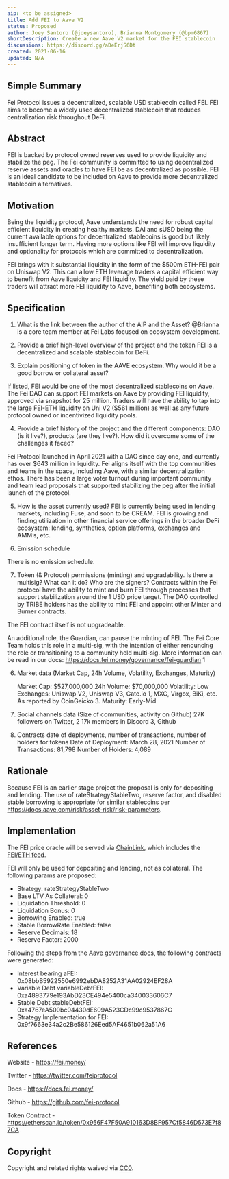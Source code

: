 ```yaml
---
aip: <to be assigned>
title: Add FEI to Aave V2
status: Proposed
author: Joey Santoro (@joeysantoro), Brianna Montgomery (@bpm6867)
shortDescription: Create a new Aave V2 market for the FEI stablecoin
discussions: https://discord.gg/aDeErjS6Dt
created: 2021-06-16
updated: N/A
---
```


## Simple Summary

Fei Protocol issues a decentralized, scalable USD stablecoin called FEI. FEI aims to become a widely used decentralized stablecoin that reduces centralization risk throughout DeFi.

## Abstract

FEI is backed by protocol owned reserves used to provide liquidity and stabilize the peg. The Fei community is committed to using decentralized reserve assets and oracles to have FEI be as decentralized as possible. FEI is an ideal candidate to be included on Aave to provide more decentralized stablecoin alternatives.

## Motivation

Being the liquidity protocol, Aave understands the need for robust capital efficient liquidity in creating healthy markets. DAI and sUSD being the current available options for decentralized stablecoins is good but likely insufficient longer term. Having more options like FEI will improve liquidity and optionality for protocols which are committed to decentralization.

FEI brings with it substantial liquidity in the form of the $500m ETH-FEI pair on Uniswap V2. This can allow ETH leverage traders a capital efficient way to benefit from Aave liquidity and FEI liquidity. The yield paid by these traders will attract more FEI liquidity to Aave, benefiting both ecosystems.

## Specification

1. What is the link between the author of the AIP and the Asset?
@Brianna is a core team member at Fei Labs focused on ecosystem development.

2. Provide a brief high-level overview of the project and the token
FEI is a decentralized and scalable stablecoin for DeFi.

3. Explain positioning of token in the AAVE ecosystem. Why would it be a good borrow or collateral asset?

If listed, FEI would be one of the most decentralized stablecoins on Aave. The Fei DAO can support FEI markets on Aave by providing FEI liquidity, approved via snapshot for 25 million. Traders will have the ability to tap into the large FEI-ETH liquidity on Uni V2 ($561 million) as well as any future protocol owned or incentivized liquidity pools.

4. Provide a brief history of the project and the different components: DAO (is it live?), products (are they live?). How did it overcome some of the challenges it faced?

Fei Protocol launched in April 2021 with a DAO since day one, and currently has over $643 million in liquidity. Fei aligns itself with the top communities and teams in the space, including Aave, with a similar decentralization ethos. There has been a large voter turnout during important community and team lead proposals that supported stabilizing the peg after the initial launch of the protocol.

5. How is the asset currently used?
FEI is currently being used in lending markets, including Fuse, and soon to be CREAM. FEI is growing and finding utilization in other financial service offerings in the broader DeFi ecosystem: lending, synthetics, option platforms, exchanges and AMM’s, etc.

6. Emission schedule

There is no emission schedule.

7. Token (& Protocol) permissions (minting) and upgradability. Is there a multisig? What can it do? Who are the signers?
Contracts within the Fei protocol have the ability to mint and burn FEI through processes that support stabilization around the 1 USD price target. The DAO controlled by TRIBE holders has the ability to mint FEI and appoint other Minter and Burner contracts.

The FEI contract itself is not upgradeable.

An additional role, the Guardian, can pause the minting of FEI. The Fei Core Team holds this role in a multi-sig, with the intention of either renouncing the role or transitioning to a community held multi-sig. More information can be read in our docs: https://docs.fei.money/governance/fei-guardian 1

6. Market data (Market Cap, 24h Volume, Volatility, Exchanges, Maturity)

	Market Cap: $527,000,000
	24h Volume: $70,000,000
	Volatility: Low
	Exchanges: Uniswap V2, Uniswap V3, Gate.io 1, MXC, Virgox, BiKi, etc. As reported by CoinGeicko 3.
	Maturity: Early-Mid

9. Social channels data (Size of communities, activity on Github)
27K followers on Twitter, 2 17k members in Discord 3, Github

10. Contracts date of deployments, number of transactions, number of holders for tokens
	Date of Deployment: March 28, 2021
	Number of Transactions: 81,798
	Number of Holders: 4,089

## Rationale
Because FEI is an earlier stage project the proposal is only for depositing and lending. The use of rateStrategyStableTwo, reserve factor, and disabled stable borrowing is appropriate for similar stablecoins per https://docs.aave.com/risk/asset-risk/risk-parameters.

## Implementation

The FEI price oracle will be served via [ChainLink](https://chain.link/), which includes the [FEI/ETH feed](https://docs.chain.link/docs/ethereum-addresses).

FEI will only be used for depositing and lending, not as collateral. The following params are proposed:


  - Strategy: rateStrategyStableTwo
  - Base LTV As Collateral: 0
  - Liquidation Threshold: 0
  - Liquidation Bonus: 0
  - Borrowing Enabled: true
  - Stable BorrowRate Enabled: false
  - Reserve Decimals: 18
  - Reserve Factor: 2000

Following the steps from the [Aave governance docs](https://docs.aave.com/developers/protocol-governance/governance/propose-your-token-as-new-aave-asset), the following contracts were generated:

- Interest bearing aFEI: 0x08bbB5922550e6992ebDA8252A31AA02924EF28A
- Variable Debt variableDebtFEI: 0xa4893779e193AbD23CE494e5400ca340033606C7
- Stable Debt stableDebtFEI: 0xa4767eA500bc04430dE609A523CDc99c9537867C
- Strategy Implementation for FEI: 0x9f7663e34a2c2Be586126Eed5AF4651b062a51A6

## References

Website - https://fei.money/

Twitter - https://twitter.com/feiprotocol

Docs - https://docs.fei.money/

Github - https://github.com/fei-protocol

Token Contract - https://etherscan.io/token/0x956F47F50A910163D8BF957Cf5846D573E7f87CA

## Copyright

Copyright and related rights waived via [CC0](https://creativecommons.org/publicdomain/zero/1.0/).